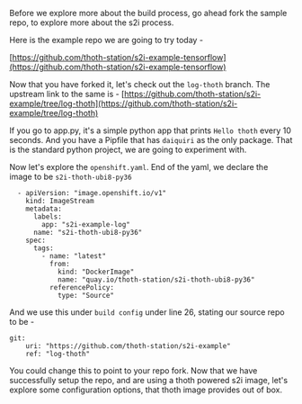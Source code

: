 Before we explore more about the build process, go ahead fork the sample repo,
to explore more about the s2i process. 

Here is the example repo we are going to try today - 

[https://github.com/thoth-station/s2i-example-tensorflow](https://github.com/thoth-station/s2i-example-tensorflow)

Now that you have forked it, let's check out the `log-thoth` branch.
The upstream link to the same is - [https://github.com/thoth-station/s2i-example/tree/log-thoth](https://github.com/thoth-station/s2i-example/tree/log-thoth)

If you go to app.py, it's a simple python app that prints `Hello thoth` every 10 seconds. 
And you have a Pipfile that has `daiquiri` as the only package. That is the standard python project, we are going to experiment with. 

Now let's explore the `openshift.yaml`. 
End of the yaml, we declare the image to be `s2i-thoth-ubi8-py36`
```
  - apiVersion: "image.openshift.io/v1"
    kind: ImageStream
    metadata:
      labels:
        app: "s2i-example-log"
      name: "s2i-thoth-ubi8-py36"
    spec:
      tags:
        - name: "latest"
          from:
            kind: "DockerImage"
            name: "quay.io/thoth-station/s2i-thoth-ubi8-py36"
          referencePolicy:
            type: "Source"
```
And we use this under `build config` under line 26, stating our source repo to be - 
```
git:
    uri: "https://github.com/thoth-station/s2i-example"
    ref: "log-thoth"
```
You could change this to point to your repo fork.
Now that we have successfully setup the repo, and are using a thoth powered s2i image, let's explore some configuration options, that 
thoth image provides out of box. 